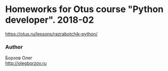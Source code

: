 # Homeworks for Otus course "Python developer". 2018-02
https://otus.ru/lessons/razrabotchik-python/

### Author
Борзов Олег<br>
http://olegborzov.ru
